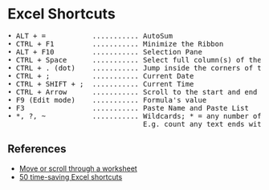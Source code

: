 # Excel Shortcuts

<pre>
• ALT + =           ........... AutoSum
• CTRL + F1         ........... Minimize the Ribbon
• ALT + F10         ........... Selection Pane
• CTRL + Space      ........... Select full column(s) of the active cell(s)
• CTRL + . (dot)    ........... Jump inside the corners of the selected area 
• CTRL + ;          ........... Current Date
• CTRL + SHIFT + ;  ........... Current Time
• CTRL + Arrow      ........... Scroll to the start and end of ranges 
• F9 (Edit mode)    ........... Formula's value
• F3                ........... Paste Name and Paste List
• *, ?, ~           ........... Wildcards; * = any number of char, ? = single char, ~ = escape char. 
                                E.g. count any text ends with Division, COUNTIF(A:A, "*Division") 
</pre>


## References 
* [Move or scroll through a worksheet](https://support.microsoft.com/en-us/office/move-or-scroll-through-a-worksheet-06fc34b8-64bb-4d78-9b62-34656d700f82)
* [50 time-saving Excel shortcuts](https://github.com/NajiElKotob/AwesomeMSO/blob/master/Excel/50%20time-saving%20Excel%20shortcuts.xltx)
